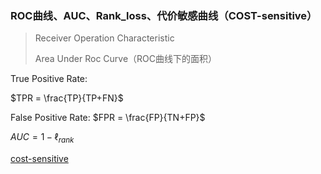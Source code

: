 ### ROC曲线、AUC、Rank_loss、代价敏感曲线（COST-sensitive）  

> Receiver Operation Characteristic 
>
> Area Under Roc Curve（ROC曲线下的面积） 



True Positive Rate: 

$TPR  = \frac{TP}{TP+FN}$ 

False Positive Rate: $FPR = \frac{FP}{TN+FP}$ 

$AUC = 1-\ell_{rank}$  

[cost-sensitive](https://www.bilibili.com/video/BV17J411C7zZ?p=21)  